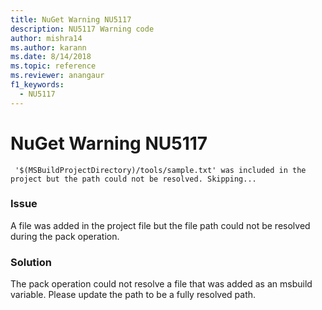 ```yaml
---
title: NuGet Warning NU5117
description: NU5117 Warning code
author: mishra14
ms.author: karann
ms.date: 8/14/2018
ms.topic: reference
ms.reviewer: anangaur
f1_keywords: 
  - NU5117
---
```


# NuGet Warning NU5117
```
 '$(MSBuildProjectDirectory)/tools/sample.txt' was included in the project but the path could not be resolved. Skipping...
```

### Issue

A file was added in the project file but the file path could not be resolved during the pack operation.


### Solution

The pack operation could not resolve a file that was added as an msbuild variable. Please update the path to be a fully resolved path.

